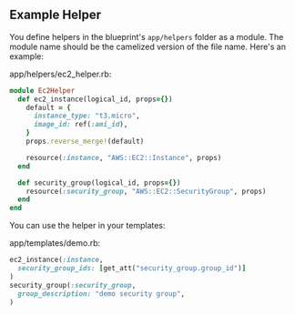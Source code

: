## Example Helper

You define helpers in the blueprint's `app/helpers` folder as a module.  The module name should be the camelized version of the file name. Here's an example:

app/helpers/ec2_helper.rb:

```ruby
module Ec2Helper
  def ec2_instance(logical_id, props={})
    default = {
      instance_type: "t3.micro",
      image_id: ref(:ami_id),
    }
    props.reverse_merge!(default)

    resource(:instance, "AWS::EC2::Instance", props)
  end

  def security_group(logical_id, props={})
    resource(:security_group, "AWS::EC2::SecurityGroup", props)
  end
end
```

You can use the helper in your templates:

app/templates/demo.rb:

```ruby
ec2_instance(:instance,
  security_group_ids: [get_att("security_group.group_id")]
)
security_group(:security_group,
  group_description: "demo security group",
)
```

